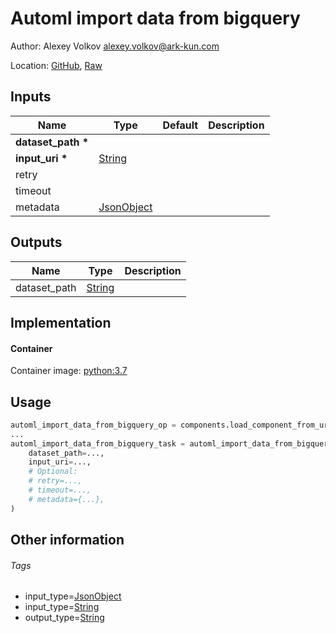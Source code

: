 <!-- BEGIN_GENERATED_CONTENT -->
# Automl import data from bigquery

Author: Alexey Volkov <alexey.volkov@ark-kun.com>

Location: [GitHub](https://github.com/Ark-kun/pipeline_components/blob/master/components/gcp/automl/import_data_from_bigquery/component.yaml), [Raw](https://raw.githubusercontent.com/Ark-kun/pipeline_components/master/components/gcp/automl/import_data_from_bigquery/component.yaml)

## Inputs

|Name|Type|Default|Description|
|-|-|-|-|
|**dataset_path** **\***||||
|**input_uri** **\***|[String]|||
|retry||||
|timeout||||
|metadata|[JsonObject]|||

## Outputs

|Name|Type|Description|
|-|-|-|
|dataset_path|[String]||

## Implementation

#### Container

Container image: [python:3.7](https://hub.docker.com/r/_/python)

## Usage

```python
automl_import_data_from_bigquery_op = components.load_component_from_url("https://raw.githubusercontent.com/Ark-kun/pipeline_components/master/components/gcp/automl/import_data_from_bigquery/component.yaml")
...
automl_import_data_from_bigquery_task = automl_import_data_from_bigquery_op(
    dataset_path=...,
    input_uri=...,
    # Optional:
    # retry=...,
    # timeout=...,
    # metadata={...},
)
```

## Other information

###### Tags

* input_type=[JsonObject]
* input_type=[String]
* output_type=[String]

[JsonObject]: https://github.com/Ark-kun/pipeline_components/tree/master/types/JsonObject
[String]: https://github.com/Ark-kun/pipeline_components/tree/master/types/String
<!-- END_GENERATED_CONTENT -->
